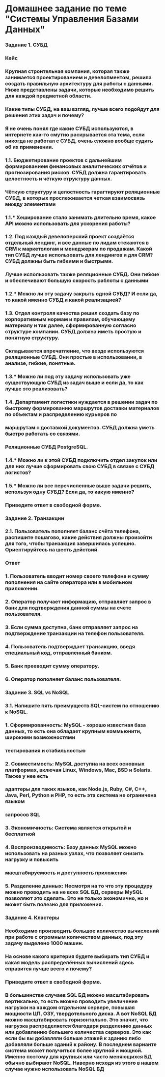 # Домашнее задание по теме "Системы Управления Базами Данных"
###
### Задание 1. СУБД
### Кейс
### Крупная строительная компания, которая также занимается проектированием и девелопментом, решила создать правильную архитектуру для работы с данными. Ниже представлены задачи, которые необходимо решить для каждой предметной области.
###
### Какие типы СУБД, на ваш взгляд, лучше всего подойдут для решения этих задач и почему?
### Я не очень понял где какие СУБД используются, в интернете как-то смутно раскрывается эта тема, если никогда не работал с СУБД, очень сложно вообще судить об их применении.
### 1.1. Бюджетирование проектов с дальнейшим формированием финансовых аналитических отчётов и прогнозирования рисков. СУБД должна гарантировать целостность и чёткую структуру данных.
### Чёткую структуру и целостность гарагтируют реляционные СУБД, в которых прослеживается четкая взаимосвязь между элементами
###
### 1.1.* Хеширование стало занимать длительно время, какое API можно использовать для ускорения работы?
###
### 1.2. Под каждый девелоперский проект создаётся отдельный лендинг, и все данные по лидам стекаются в CRM к маркетологам и менеджерам по продажам. Какой тип СУБД лучше использовать для лендингов и для CRM? СУБД должны быть гибкими и быстрыми.
### Лучше использовать также реляционные СУБД. Они гибкие и обеспечивают большую скорость раблоты с данными
### 1.2.* Можно ли эту задачу закрыть одной СУБД? И если да, то какой именно СУБД и какой реализацией?
###
### 1.3. Отдел контроля качества решил создать базу по корпоративным нормам и правилам, обучающему материалу и так далее, сформированную согласно структуре компании. СУБД должна иметь простую и понятную структуру.
### Складывается впречатление, что везде используются реляционные СУБД. Они простые в использовании, в анализе, гибкие, понятные. 
###
### 1.3.* Можно ли под эту задачу использовать уже существующую СУБД из задач выше и если да, то как лучше это реализовать?
###
### 1.4. Департамент логистики нуждается в решении задач по быстрому формированию маршрутов доставки материалов по объектам и распределению курьеров по 
### маршрутам с доставкой документов. СУБД должна уметь быстро работать со связями.
### Реляционные СУБД PostgreSQL.
### 1.4.* Можно ли к этой СУБД подключить отдел закупок или для них лучше сформировать свою СУБД в связке с СУБД логистов?
###
### 1.5.* Можно ли все перечисленные выше задачи решить, используя одну СУБД? Если да, то какую именно?
###
### Приведите ответ в свободной форме.
###
### Задание 2. Транзакции
### 2.1. Пользователь пополняет баланс счёта телефона, распишите пошагово, какие действия должны произойти для того, чтобы транзакция завершилась успешно. Ориентируйтесь на шесть действий.
### Ответ
### 1. Пользователь вводит номер своего телефона и сумму пополнения на сайте оператора или в мобильном приложении.
### 2. Оператор получает информацию, отправляет запрос в банк для подтверждения данной суммы на счете пользователя.
### 3. Если сумма доступна, банк отправляет запрос на подтверждение транзакции на телефон пользователя.
### 4. Пользователь подтверждает транзакцию, введя специальный код, отправленный банком.
### 5. Банк прееводит сумму оператору.
### 6. Оператор пополняет баланс пользователя.
###
### Задание 3. SQL vs NoSQL
### 3.1. Напишите пять преимуществ SQL-систем по отношению к NoSQL.
### 1. Сформированность: MySQL - хорошо известная база данных, то есть она обладает крупным коммьюнити, широкими возможностями 
### тестирования и стабильностью
### 2. Совместимость: MySQL доступна на всех основных платформах, включая Linux, Windows, Mac, BSD и Solaris. Также у нее есть 
### адаптеры для таких языков, как Node.js, Ruby, C#, C++, Java, Perl, Python и PHP, то есть эта система не ограничена языком 
### запросов SQL
### 3. Экономичность: Система является открытой и бесплатной
### 4. Воспроизводимость: Базу данных MySQL можно использовать на разных узлах, что позволяет снизить нагрузку и повысить 
### масштабируемость и доступность приложения
### 5. Разделение данных: Несмотря на то что эту процедуру можно проводить на не всех SQL БД, серверы MySQL позволяют это сделать. Это не только экономично, но и может быть полезно для приложения.

### Задание 4. Кластеры
### Необходимо производить большое количество вычислений при работе с огромным количеством данных, под эту задачу выделено 1000 машин.
###
### На основе какого критерия будете выбирать тип СУБД и какая модель распределённых вычислений здесь справится лучше всего и почему?
###
### Приведите ответ в свободной форме.
###  
###  В большинстве случаев SQL БД можно масштабировать вертикально, то есть можно проводить увеличение нагрузки на каждом отдельном сервере, повышая мощности ЦП, ОЗУ, твердотельного диска. А вот NoSQL БД можно масштабировать горизонтально. Это значит, что нагрузка распределяется благодаря разделению данных или добавлению большего количества серверов. Это как если бы вы добавляли больше  этажей к зданию либо добавляли больше зданий к району. В последнем варианте система может получиться более крупной и мощной. Именно поэтому для крупных или часто меняющихся БД обычно выбирают NoSQL. Наверно исходя из этого в нашем случае нужно использовать NoSQL БД 
###  